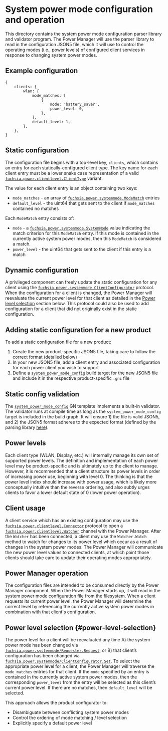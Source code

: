 # System power mode configuration and operation

This directory contains the system power mode configuration parser library and validator program.
The Power Manager will use the parser library to read in the configuration JSON5 file, which it will
use to control the operating modes (i.e., power levels) of configured client services in response to
changing system power modes.

## Example configuration
```
{
    clients: {
        wlan: {
            mode_matches: [
                {
                    mode: 'battery_saver',
                    power_level: 0,
                },
            ],
            default_level: 1,
        },
    },
}
```

## Static configuration

The configuration file begins with a top-level key, `clients`, which contains an entry for each
statically-configured client type. The key name for each client entry must be a lower snake case
representation of a valid
[`fuchsia.power.clientlevel.ClientType`](/sdk/fidl/fuchsia.power.clientlevel/clientlevel.fidl)
variant.

The value for each client entry is an object containing two keys:
* `mode_matches` - an array of
  [`fuchsia.power.systemmode.ModeMatch`](/sdk/fidl/fuchsia.power.systemmode/systemmode.fidl/)
  entries
* `default_level` - the uint64 that gets sent to the client if `mode_matches` contained no matches

Each `ModeMatch` entry consists of:
* `mode` - a
  [`fuchsia.power.systemmode.SystemMode`](/sdk/fidl/fuchsia.power.systemmode/systemmode.fidl/) value
  indicating the match criterion for this `ModeMatch` entry. If this mode is contained in the
  currently active system power modes, then this `ModeMatch` is considered a match.
* `power_level` - the uint64 that gets sent to the client if this entry is a match

## Dynamic configuration

A privileged component can freely update the static configuration for any client using the
[`fuchsia.power.systemmode.ClientConfigurator`](/sdk/fidl/fuchsia.power.systemmode/systemmode.fidl/)
protocol. When the configuration for a client is changed, the Power Manager will reevaluate the
current power level for that client as detailed in the [Power level
selection](#power-level-selection) section below. This protocol could also be used to add
configuration for a client that did not originally exist in the static configuration.

## Adding static configuration for a new product

To add a static configuration file for a new product:
1. Create the new product-specific JSON5 file, taking care to follow the correct format (detailed
   below)
2. In your new JSON5 file, add a client entry and associated configuration for each power client you
   wish to support
3. Define a
   [`system_power_mode_config`](/src/power/power-manager/system_power_mode_config/system_power_mode_config.gni)
   build target for the new JSON5 file and include it in the respective product-specific `.gni` file

## Static config validation

The
[`system_power_mode_config`](/src/power/power-manager/system_power_mode_config/system_power_mode_config.gni)
GN template implements a built-in validator. The validator runs at compile time as long as the
`system_power_mode_config` target is included in the build graph. It will ensure 1) the file is
valid JSON5, and 2) the JSON5 format adheres to the expected format (defined by the parsing library
[here](/src/power/power-manager/system_power_mode_config/parser/lib.rs)).

## Power levels

Each client type (WLAN, Display, etc.) will internally manage its own set of supported power levels.
The definition and implementation of each power level may be product-specific and is ultimately up
to the client to manage. However, it is recommended that a client structure its power levels in
order of increasing power use, beginning with level 0. The thinking is that the power level index
should increase with power usage, which is likely more conceptually intuitive than the reverse
ordering, and also subtly urges clients to favor a lower default state of 0 (lower power operation).

## Client usage

A client service which has an existing configuration may use the
[`fuchsia.power.clientlevel.Connector`](/sdk/fidl/fuchsia.power.clientlevel/clientlevel.fidl)
protocol to open a
[`fuchsia.power.clientlevel.Watcher`](/sdk/fidl/fuchsia.power.clientlevel/clientlevel.fidl) channel
with the Power Manager. After the `Watcher` has been connected, a client may use the `Watcher.Watch`
method to watch for changes to its power level which occur as a result of changes in the system
power modes. The Power Manager will communicate the new power level values to connected clients, at
which point those clients should take care to update their operating modes appropriately.

## Power Manager operation

The configuration files are intended to be consumed directly by the Power Manager component. When
the Power Manager starts up, it will read in the system power mode configuration file from the
filesystem. When a client requests its current power level, the Power Manager will determine the
correct level by referencing the currently active system power modes in combination with that
client's configuration.

## Power level selection {#power-level-selection}

The power level for a client will be reevaluated any time A) the system power mode has been changed
via
[`fuchsia.power.systemmode/Requester.Request`](/sdk/fidl/fuchsia.power.systemmode/systemmode.fidl/),
or B) that client’s configuration has been changed via
[`fuchsia.power.systemmode/ClientConfigurator.Set`](/sdk/fidl/fuchsia.power.systemmode/systemmode.fidl/).
To select the appropriate power level for a client, the Power Manager will traverse the
`mode_matches` entries for that client. If the `mode` specified by an entry is contained in the
currently active system power modes, then the corresponding `power_level` from the entry will be
selected as this client’s current power level. If there are no matches, then `default_level` will be
selected.

This approach allows the product configurator to:
* Disambiguate between conflicting system power modes
* Control the ordering of mode matching / level selection
* Explicitly specify a default power level

